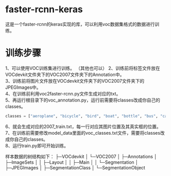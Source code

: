 # faster-rcnn-keras
这是一个faster-rcnn的keras实现的库，可以利用voc数据集格式的数据进行训练。

# 训练步骤
1、可以使用VOC训练集进行训练。 （其他也可以） 
2、训练前将标签文件放在VOCdevkit文件夹下的VOC2007文件夹下的Annotation中。  
3、训练前将图片文件放在VOCdevkit文件夹下的VOC2007文件夹下的JPEGImages中。  
4、在训练前利用voc2faster-rcnn.py文件生成对应的txt。  
5、再运行根目录下的voc_annotation.py，运行前需要将classes改成你自己的classes。  
```python
classes = ["aeroplane", "bicycle", "bird", "boat", "bottle", "bus", "car", "cat", "chair", "cow", "diningtable", "dog", "horse", "motorbike", "person", "pottedplant", "sheep", "sofa", "train", "tvmonitor"]
```
6、就会生成对应的2007_train.txt，每一行对应其图片位置及其真实框的位置。  
7、在训练前需要修改model_data里面的voc_classes.txt文件，需要将classes改成你自己的classes。  
8、运行train.py即可开始训练。  

样本数据的树结构如下：
├─VOCdevkit
│  └─VOC2007
│      ├─Annotations
│      ├─ImageSets
│      │  ├─Layout
│      │  ├─Main
│      │  └─Segmentation
│      ├─JPEGImages
│      ├─SegmentationClass
│      └─SegmentationObject
